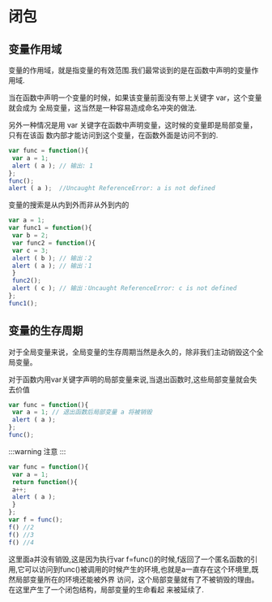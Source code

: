 # 闭包

## 变量作用域
变量的作用域，就是指变量的有效范围.我们最常谈到的是在函数中声明的变量作用域.

当在函数中声明一个变量的时候，如果该变量前面没有带上关键字 var，这个变量就会成为
全局变量，这当然是一种容易造成命名冲突的做法.

另外一种情况是用 var 关键字在函数中声明变量，这时候的变量即是局部变量，只有在该函
数内部才能访问到这个变量，在函数外面是访问不到的.
```js
var func = function(){ 
 var a = 1; 
 alert ( a ); // 输出: 1 
};
func(); 
alert ( a );  //Uncaught ReferenceError: a is not defined
```
变量的搜索是从内到外而非从外到内的
```js
var a = 1; 
var func1 = function(){ 
 var b = 2; 
 var func2 = function(){ 
 var c = 3; 
 alert ( b ); // 输出：2 
 alert ( a ); // 输出：1 
 } 
 func2(); 
 alert ( c ); // 输出：Uncaught ReferenceError: c is not defined 
}; 
func1();
```
## 变量的生存周期
对于全局变量来说，全局变量的生存周期当然是永久的，除非我们主动销毁这个全局变量。

对于函数内用var关键字声明的局部变量来说,当退出函数时,这些局部变量就会失去价值
```js
var func = function(){ 
 var a = 1; // 退出函数后局部变量 a 将被销毁
 alert ( a ); 
}; 
func();
```
:::warning
注意
:::
```js
var func = function(){ 
 var a = 1; 
 return function(){ 
 a++; 
 alert ( a );
 } 
}; 
var f = func();
f() //2
f() //3
f() //4
```
这里面a并没有销毁,这是因为执行var f=func()的时候,f返回了一个匿名函数的引用,它可以访问到func()被调用的时候产生的环境,也就是a一直存在这个环境里,既然局部变量所在的环境还能被外界
访问，这个局部变量就有了不被销毁的理由。在这里产生了一个闭包结构，局部变量的生命看起
来被延续了.